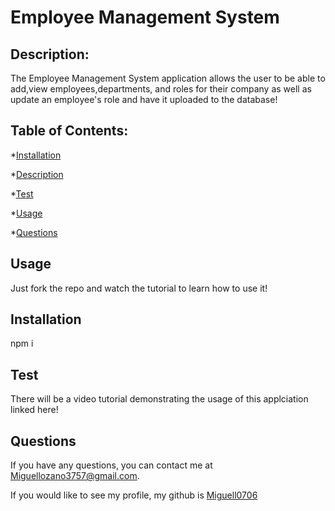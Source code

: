 # Employee Management System
  

## Description: 
The Employee Management System application allows the user to be able to add,view employees,departments, and roles for their company as well as update an employee's role and have it uploaded to the database!

## Table of Contents: 
*[Installation](#installation)

*[Description](#description)

*[Test](#test)

*[Usage](#usage)

*[Questions](#questions)





## Usage
Just fork the repo and watch the tutorial to learn how to use it!

## Installation
npm i

## Test 
There will be a video tutorial demonstrating the usage of this applciation linked here!


## Questions
If you have any questions, you can contact me at Miguellozano3757@gmail.com.

If you would like to see my profile, my github is [Miguell0706](https://github.com/Miguell0706)
